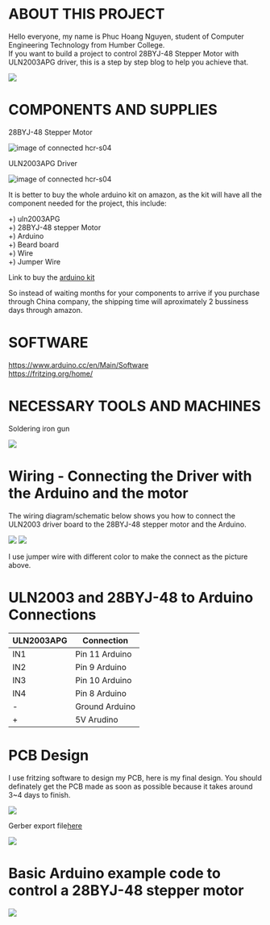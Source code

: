 
# ABOUT THIS PROJECT


Hello everyone, my name is Phuc Hoang Nguyen, student of Computer Engineering Technology from Humber College.<br>
If you want to build a project to control 28BYJ-48 Stepper Motor with ULN2003APG driver, this is a step by step blog to help you achieve that.

<img src ="Documentation/Project picture/demo.jpg"><br>



# COMPONENTS AND SUPPLIES

28BYJ-48 Stepper Motor<br>

<img src ="Documentation/Stepper_Motor_obl_600__73570.1448057593.1280.1280.png" alt="image of connected hcr-s04"><br>

ULN2003APG Driver<br>

<img src ="Documentation/Driver board ULN2003 -550x550.jpg" alt="image of connected hcr-s04"><br>

It is better to buy the whole arduino kit on amazon, as the kit will have all the component needed for the project, this include:<br>

+) uln2003APG<br>
+) 28BYJ-48 stepper Motor<br>
+) Arduino <br>
+) Beard board<br>
+) Wire<br>
+) Jumper Wire<br>

Link to buy the [arduino kit](https://www.amazon.ca/Elegoo-Project-Starter-Tutorial-Arduino/dp/B01D8KOZF4/ref=sr_1_1_sspa?crid=2DVN7H6ZQLWPG&keywords=arduino+kit&qid=1574921884&sprefix=arduino+k%2Caps%2C145&sr=8-1-spons&psc=1&spLa=ZW5jcnlwdGVkUXVhbGlmaWVyPUExTUVOUEhHNEhDTUZQJmVuY3J5cHRlZElkPUEwOTc2NjcxQVRIUzQyVFBNQUg3JmVuY3J5cHRlZEFkSWQ9QTA3NjA2NDQxMFhPMlJCUkVSSlRJJndpZGdldE5hbWU9c3BfYXRmJmFjdGlvbj1jbGlja1JlZGlyZWN0JmRvTm90TG9nQ2xpY2s9dHJ1ZQ==)

So instead of waiting months for your components to arrive if you purchase through China company, the shipping time will aproximately 2 bussiness days through amazon. 

# SOFTWARE

https://www.arduino.cc/en/Main/Software <br>
https://fritzing.org/home/

# NECESSARY TOOLS AND MACHINES

Soldering iron gun<br>

<img src ="Documentation/Project picture/solder.jpg" >


# Wiring - Connecting the Driver with the Arduino and the motor 

The wiring diagram/schematic below shows you how to connect the ULN2003 driver board to the 28BYJ-48 stepper motor and the Arduino.

<img src ="Documentation/Project picture/Phuc_bb1.jpg" >

<img src ="Documentation/Project picture/beard board.jpg">

I use jumper wire with different color to make the connect as the picture above.

# ULN2003 and 28BYJ-48 to Arduino Connections

| ULN2003APG    | Connection     |
| ------------- | -------------  |
| IN1           | Pin 11 Arduino |
| IN2           | Pin  9 Arduino |
| IN3           | Pin 10 Arduino |
| IN4           | Pin  8 Arduino |
| -             | Ground Arduino |
| +             | 5V Arudino     |

# PCB Design
 
 I use fritzing software to design my PCB, here is my final design. You should definately get the PCB made as soon as possible because it takes around 3~4 days to finish. 
 
 <img src ="Documentation/Project picture/Phuc_pcb.png">
 
 Gerber export file[here](https://github.com/HoangPhuc1999/SmartHome/tree/master/Documentation/GERBER)
 
 
 <img src ="Documentation/Project picture/PCB_1.jpg">

 
 # Basic Arduino example code to control a 28BYJ-48 stepper motor
 <img src ="Documentation/Project picture/code.PNG">
 





 

